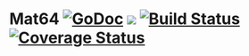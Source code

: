 # Mat64 [![GoDoc](https://godoc.org/github.com/NDari/mat64?status.svg)](https://godoc.org/github.com/NDari/mat64) ![](https://img.shields.io/badge/license-MIT-blue.svg) [![Build Status](https://travis-ci.org/NDari/mat64.svg?branch=master)](https://travis-ci.org/NDari/mat64) [![Coverage Status](https://coveralls.io/github/NDari/mat64/badge.svg)](https://coveralls.io/github/NDari/mat64)
